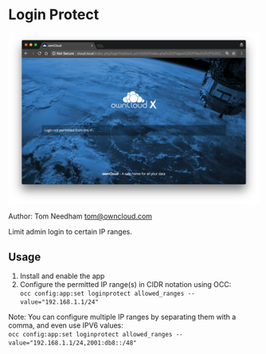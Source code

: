 # Login Protect

![Screenshot of failed login](screenshot.png?raw=true "Login failure screen")

Author: Tom Needham <tom@owncloud.com>

Limit admin login to certain IP ranges.

## Usage

1. Install and enable the app
2. Configure the permitted IP range(s) in CIDR notation using OCC:  
`occ config:app:set loginprotect allowed_ranges --value="192.168.1.1/24"`

Note: You can configure multiple IP ranges by separating them with a comma, and 
even use IPV6 values:  
`occ config:app:set loginprotect allowed_ranges --value="192.168.1.1/24,2001:db8::/48"`